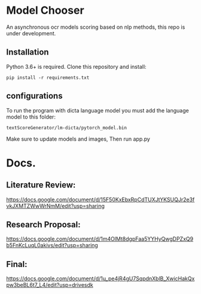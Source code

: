 # Model Chooser
An asynchronous ocr models scoring based on nlp methods,
this repo is under development.

## Installation 
Python 3.6+ is required. Clone this repository and install:
```
pip install -r requirements.txt
```

## configurations
To run the program with dicta language model you must add the language model to this folder:
```
textScoreGenerator/lm-dicta/pytorch_model.bin
```


Make sure to update models and images,
Then run app.py





# Docs.

## Literature Review:
https://docs.google.com/document/d/15F50KxEbxRpCdTUXJtYKSUQJr2e3fvkJXMTZWwWrNmM/edit?usp=sharing

## Research Proposal:
https://docs.google.com/document/d/1m4OlMt8dgpFaa5YYHyQwgDPZxQ9b5FnKcLuqL0akivs/edit?usp=sharing

## Final:
https://docs.google.com/document/d/1u_pe4jR4gU7SqpdnXblB_XwicHakQxpw3beBL6t7_L4/edit?usp=drivesdk
